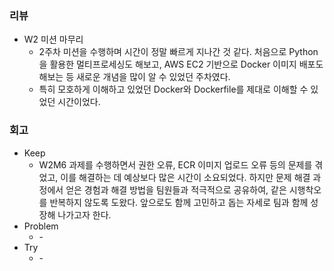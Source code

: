 ### 리뷰
- W2 미션 마무리
    - 2주차 미션을 수행하며 시간이 정말 빠르게 지나간 것 같다. 처음으로 Python을 활용한 멀티프로세싱도 해보고, AWS EC2 기반으로 Docker 이미지 배포도 해보는 등 새로운 개념을 많이 알 수 있었던 주차였다.
    - 특히 모호하게 이해하고 있었던 Docker와 Dockerfile를 제대로 이해할 수 있었던 시간이었다.
### 회고
- Keep
    - W2M6 과제를 수행하면서 권한 오류, ECR 이미지 업로드 오류 등의 문제를 겪었고, 이를 해결하는 데 예상보다 많은 시간이 소요되었다. 하지만 문제 해결 과정에서 얻은 경험과 해결 방법을 팀원들과 적극적으로 공유하여, 같은 시행착오를 반복하지 않도록 도왔다. 앞으로도 함께 고민하고 돕는 자세로 팀과 함께 성장해 나가고자 한다.
- Problem
    - \-
- Try
    - \-